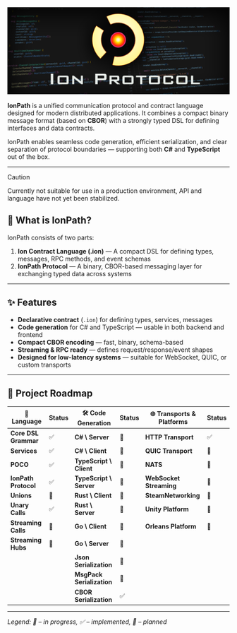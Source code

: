 
<img alt="image" src="/images/header.png" />

**IonPath** is a unified communication protocol and contract language designed for modern distributed applications. It combines a compact binary message format (based on **CBOR**) with a strongly typed DSL for defining interfaces and data contracts.

IonPath enables seamless code generation, efficient serialization, and clear separation of protocol boundaries — supporting both **C#** and **TypeScript** out of the box.

---


> [!CAUTION]
> Currently not suitable for use in a production environment, API and language have not yet been stabilized.

## 🔧 What is IonPath?

IonPath consists of two parts:

1. **Ion Contract Language (.ion)** — A compact DSL for defining types, messages, RPC methods, and event schemas
2. **IonPath Protocol** — A binary, CBOR-based messaging layer for exchanging typed data across systems

---

## ✨ Features

- **Declarative contract** (`.ion`) for defining types, services, messages
- **Code generation** for C# and TypeScript — usable in both backend and frontend
- **Compact CBOR encoding** — fast, binary, schema-based
- **Streaming & RPC ready** — defines request/response/event shapes
- **Designed for low-latency systems** — suitable for WebSocket, QUIC, or custom transports

---

## 📣 Project Roadmap 

| 📜 Language             | Status | 🛠 Code Generation           | Status | 🌐 Transports & Platforms    | Status |
|--------------------------|--------|------------------------------|--------|--------------------------|--------|
| **Core DSL Grammar**     | ✅     | **C# \ Server**              | 🚧     | **HTTP Transport**       | ✅     |
| **Services**             | ✅     | **C# \ Client**              | 🚧     | **QUIC Transport**       | 🔻     |
| **POCO**                 | ✅     | **TypeScript \ Client**      | 🚧     | **NATS**                 | 🔻     |
| **IonPath Protocol**     | ✅     | **TypeScript \ Server**      | 🔻     | **WebSocket Streaming**  | 🔻     |
| **Unions**               | 🔻     | **Rust \ Client**            | 🔻     | **SteamNetworking**      | 🔻     |
| **Unary Calls**          | ✅     | **Rust \ Server**            | 🔻     | **Unity Platform**       | 🔻     |
| **Streaming Calls**      | 🔻     | **Go \ Client**              | 🔻     | **Orleans Platform**     | 🔻     |
| **Streaming Hubs**       | 🔻     | **Go \ Server**              | 🔻     |
|                          |         | **Json Serialization**       | 🔻     |
|                          |         | **MsgPack Serialization**    | 🔻     |
|                          |         | **CBOR Serialization**       | ✅     |
---

*Legend: 🚧 – in progress, ✅ – implemented, 🔻 – planned*
